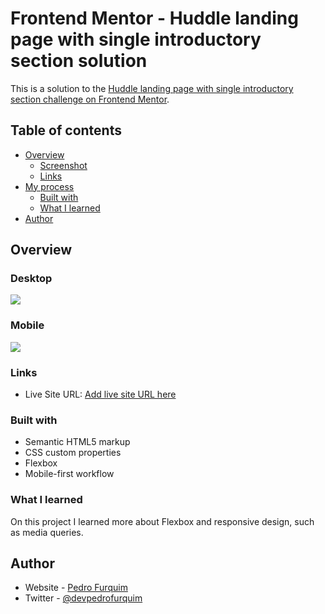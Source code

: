 # Frontend Mentor - Huddle landing page with single introductory section solution

This is a solution to the [Huddle landing page with single introductory section challenge on Frontend Mentor](https://www.frontendmentor.io/challenges/huddle-landing-page-with-a-single-introductory-section-B_2Wvxgi0).

## Table of contents

- [Overview](#overview)
  - [Screenshot](#screenshot)
  - [Links](#links)
- [My process](#my-process)
  - [Built with](#built-with)
  - [What I learned](#what-i-learned)
- [Author](#author)

## Overview

### Desktop

![](./images/Screenshot-Desktop.pngscreenshot.jpg)

### Mobile

![](./images/Screenshot-Mobile.pngscreenshot.jpg)


### Links

- Live Site URL: [Add live site URL here](https://your-live-site-url.com)

### Built with

- Semantic HTML5 markup
- CSS custom properties
- Flexbox
- Mobile-first workflow

### What I learned

On this project I learned more about Flexbox and responsive design, such as media queries.


## Author

- Website - [Pedro Furquim](https://devpedrofurquim.github.io/)
- Twitter - [@devpedrofurquim](https://twitter.com/devpedrofurquim)